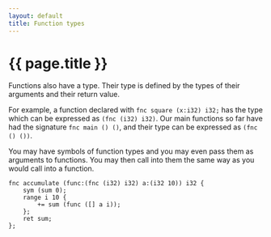 ```yaml
---
layout: default
title: Function types
---
```

# {{ page.title }}

Functions also have a type. Their type is defined by the types of their arguments and their return value.

For example, a function declared with `fnc square (x:i32) i32;` has the type which can be expressed as `(fnc (i32) i32)`. Our main functions so far have had the signature `fnc main () ()`, and their type can be expressed as `(fnc () ())`.

You may have symbols of function types and you may even pass them as arguments to functions. You may then call into them the same way as you would call into a function.

```
fnc accumulate (func:(fnc (i32) i32) a:(i32 10)) i32 {
    sym (sum 0);
    range i 10 {
        += sum (func ([] a i));
    };
    ret sum;
};
```